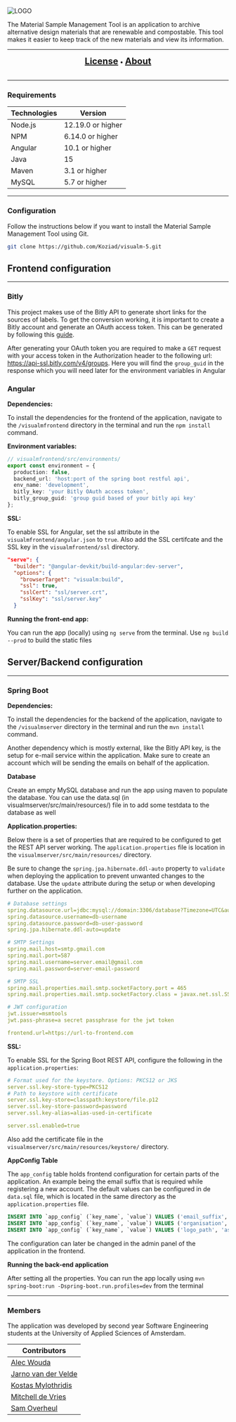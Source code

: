 ![LOGO](https://user-images.githubusercontent.com/7750495/150908042-bb228447-3c51-4a51-ac62-b8f311af023a.png)

The Material Sample Management Tool is an application to archive  alternative design materials that are renewable and compostable.
This tool makes it easier to keep track of the new materials and view its information.

***

<p align="center">
  <a href="https://creativecommons.org/licenses/by-nc-sa/4.0/" style="font-size: 20px; font-weight: bold">License</a> &bull;
  <a href="https://samplemanagementtool.org/#/about" style="font-size: 20px; font-weight: bold">About</a>
  <br><br>
</p>

***
### Requirements
| Technologies | Version |
|-------|-------|
| Node.js | 12.19.0 or higher |
| NPM | 6.14.0 or higher |
| Angular | 10.1 or higher |
| Java | 15 |
| Maven | 3.1 or higher |
| MySQL | 5.7 or higher |

***
### Configuration
Follow the instructions below if you want to install the Material Sample Management Tool using Git.
```bash
git clone https://github.com/Koziad/visualm-5.git
```

## Frontend configuration
***
### Bitly
This project makes use of the Bitly API to generate short links for the sources of labels. To get the conversion working,
it is important to create a Bitly account and generate an OAuth access token. 
This can be generated by following this [guide](https://support.bitly.com/hc/en-us/articles/230647907-How-do-I-generate-an-OAuth-access-token-for-the-Bitly-API-).

After generating your OAuth token you are required to make a `GET` request with your access token in the Authorization header to the following url:
https://api-ssl.bitly.com/v4/groups. Here you will find the `group_guid` in the response which you will need later for the environment variables in Angular

    
### Angular
**Dependencies:**

To install the dependencies for the frontend of the application,
 navigate to the `/visualmfrontend` directory in the terminal and run the `npm install` command. 

**Environment variables:**
```typescript
// visualmfrontend/src/environments/
export const environment = {
  production: false,
  backend_url: 'host:port of the spring boot restful api',
  env_name: 'development',
  bitly_key: 'your Bitly OAuth access token',
  bitly_group_guid: 'group guid based of your bitly api key'
};
```

**SSL:**

To enable SSL for Angular, set the ssl attribute in the `visualmfrontend/angular.json` to `true`. 
Also add the SSL certifcate and the SSL key in the `visualmfrontend/ssl` directory.
```json
"serve": {
  "builder": "@angular-devkit/build-angular:dev-server",
  "options": {
    "browserTarget": "visualm:build",
    "ssl": true,
    "sslCert": "ssl/server.crt",
    "sslKey": "ssl/server.key"
  }
```

**Running the front-end app:**

You can run the app (locally) using `ng serve` from the terminal. Use `ng build --prod` to build the static files


## Server/Backend configuration
***
### Spring Boot
**Dependencies:**

To install the dependencies for the backend of the application,
navigate to the `/visualmserver` directory in the terminal and run the `mvn install` command. 

Another dependency which is mostly external, like the Bitly API key, is the setup for e-mail service within the application.
Make sure to create an account which will be sending the emails on behalf of the application. 

**Database**

Create an empty MySQL database and run the app using maven to populate the database. You can use the data.sql (in visualmserver/src/main/resources/) file in to add some testdata to the database as well


**Application.properties:**

Below there is a set of properties that are required to be configured to get the REST API server working.
The `application.properties` file is location in the `visualmserver/src/main/resources/` directory.

Be sure to change the `spring.jpa.hibernate.ddl-auto` property to `validate` when deploying the application to prevent unwanted changes to the database.
Use the `update` attribute during the setup or when developing further on the application.
```yaml
# Database settings
spring.datasource.url=jdbc:mysql://domain:3306/database?Timezone=UTC&autoReconnect=true
spring.datasource.username=db-username
spring.datasource.password=db-user-password
spring.jpa.hibernate.ddl-auto=update

# SMTP Settings
spring.mail.host=smtp.gmail.com
spring.mail.port=587
spring.mail.username=server.email@gmail.com
spring.mail.password=server-email-password

# SMTP SSL
spring.mail.properties.mail.smtp.socketFactory.port = 465
spring.mail.properties.mail.smtp.socketFactory.class = javax.net.ssl.SSLSocketFactory

# JWT configuration
jwt.issuer=msmtools
jwt.pass-phrase=a secret passphrase for the jwt token

frontend.url=https://url-to-frontend.com
```

**SSL:**

To enable SSL for the Spring Boot REST API, configure the following in the `application.properties`:
```yaml
# Format used for the keystore. Options: PKCS12 or JKS
server.ssl.key-store-type=PKCS12 
# Path to keystore with certificate
server.ssl.key-store=classpath:keystore/file.p12
server.ssl.key-store-password=password
server.ssl.key-alias=alias-used-in-certificate

server.ssl.enabled=true
```
Also add the certificate file in the `visualmserver/src/main/resources/keystore/` directory.

**AppConfig Table**
 
The `app_config` table holds frontend configuration for certain parts of the application. 
An example being the email suffix that is required while registering a new account. 
The default values can be configured in de `data.sql` file, which is located in the same directory as the `application.properties` file.

```sql
INSERT INTO `app_config` (`key_name`, `value`) VALUES ('email_suffix', 'tmp.nl');
INSERT INTO `app_config` (`key_name`, `value`) VALUES ('organisation', 'Github');
INSERT INTO `app_config` (`key_name`, `value`) VALUES ('logo_path', 'assets/images/HvAlogo.png');
```
The configuration can later be changed in the admin panel of the application in the frontend.

**Running the back-end application**

After setting all the properties. You can run the app locally using `mvn spring-boot:run -Dspring-boot.run.profiles=dev` from the terminal

***
### Members
The application was developed by second year Software Engineering students at the University of Applied Sciences of Amsterdam.

| Contributors |
|-------|
| [Alec Wouda](https://github.com/Wauwda) |
| [Jarno van der Velde](https://github.com/Jarnovdvelde) |
| [Kostas Mylothridis](https://github.com/Koziad) |
| [Mitchell de Vries](https://github.com/MitchelldeVrees) |
| [Sam Overheul](https://github.com/SamOver10) |
